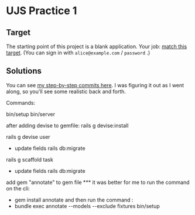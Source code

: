 # UJS Practice 1

## Target

The starting point of this project is a blank application. Your job: [match this target](https://ujs-practice-1.matchthetarget.com/users/sign_in). (You can sign in with `alice@example.com` / `password` .)

## Solutions

You can see [my step-by-step commits here](https://github.com/appdev-projects/ujs-practice-1/commits/rb-solution). I was figuring it out as I went along, so you'll see some realistic back and forth.



Commands:

bin/setup
bin/server

after adding devise to gemfile:
  rails g devise:install

rails g devise user
  - update fields
rails db:migrate

rails g scaffold task
  - update fields
rails db:migrate

add gem "annotate" to gem file
*** it was better for me to run the command on the cli: 
 - gem install annotate
 and then run the command : 
 - bundle exec annotate --models --exclude fixtures
bin/setup
